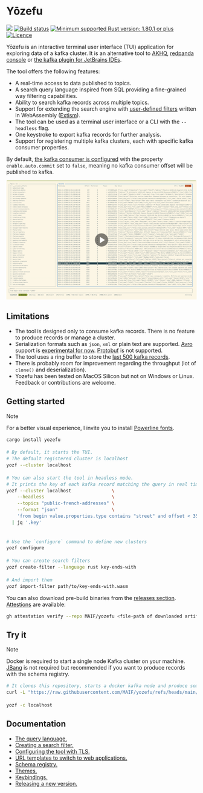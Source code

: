 # Yōzefu

<!--
<a href="https://github.com/MAIF/yozefu/releases"><img src="https://img.shields.io/github/v/release/MAIF/yozefu?style=flatd&color=f8be75&logo=GitHub"></a>-->
<a href="https://crates.io/crates/yozefu/"><img src="https://img.shields.io/crates/v/yozefu?logo=Rust"></a>
<a href="https://github.com/MAIF/yozefu/actions/workflows/build.yml"><img src="https://github.com/MAIF/yozefu/actions/workflows/build.yml/badge.svg" alt="Build status"/></a>
<a href="https://www.rust-lang.org/"><img src="https://img.shields.io/badge/MSRV-1.80.1+-lightgray.svg?logo=rust" alt="Minimum supported Rust version: 1.80.1 or plus"/></a>
<a href="https://github.com/MAIF/yozefu/blob/main/LICENSE"><img src="https://img.shields.io/badge/License-Apache_2.0-blue.svg" alt="Licence"/></a>


Yōzefu is an interactive terminal user interface (TUI) application for exploring data of a kafka cluster.
It is an alternative tool to [AKHQ](https://akhq.io/), [redpanda console](https://www.redpanda.com/redpanda-console-kafka-ui) or [the kafka plugin for JetBrains IDEs](https://plugins.jetbrains.com/plugin/21704-kafka).

The tool offers the following features:
 - A real-time access to data published to topics.
 - A search query language inspired from SQL providing a fine-grained way filtering capabilities.
 - Ability to search kafka records across multiple topics.
 - Support for extending the search engine with [user-defined filters](./docs/search-filter/README.md) written in WebAssembly ([Extism](https://extism.org/)).
 - The tool can be used as a terminal user interface or a CLI with the `--headless` flag.
 - One keystroke to export kafka records for further analysis.
 - Support for registering multiple kafka clusters, each with specific kafka consumer properties.


By default, [the kafka consumer is configured](https://github.com/MAIF/yozefu/blob/main/crates/command/src/command/main_command.rs#L318-L325) with the property `enable.auto.commit` set to `false`, meaning no kafka consumer offset will be published to kafka.


<a href="https://mcdostone.github.io/yozefu.mp4" target="_blank">
  <picture>
    <source media="(prefers-color-scheme: dark)" srcset="./docs/screenshots/dark.png">
    <img alt="Link to a demo video" src="./docs/screenshots/light.png">
  </picture>
</a>

## Limitations

 - The tool is designed only to consume kafka records. There is no feature to produce records or manage a cluster.
 - Serialization formats such as `json`, `xml` or plain text are supported. [Avro](https://avro.apache.org/) support is [experimental for now](./docs/schema-registry/README.md). [Protobuf](https://protobuf.dev/) is not supported.
 - The tool uses a ring buffer to store the [last 500 kafka records](./crates/tui/src/records_buffer.rs#L20).
 - There is probably room for improvement regarding the throughput (lot of `clone()` and deserialization).
 - Yozefu has been tested on MacOS Silicon but not on Windows or Linux. Feedback or contributions are welcome.


## Getting started

> [!NOTE]
> For a better visual experience, I invite you to install [Powerline fonts](https://github.com/powerline/fonts).

```bash
cargo install yozefu

# By default, it starts the TUI. 
# The default registered cluster is localhost
yozf --cluster localhost

# You can also start the tool in headless mode.
# It prints the key of each kafka record matching the query in real time
yozf --cluster localhost               \
    --headless                         \
    --topics "public-french-addresses" \
    --format "json"                    \
    'from begin value.properties.type contains "street" and offset < 356_234 limit 10' \
  | jq '.key'


# Use the `configure` command to define new clusters
yozf configure

# You can create search filters
yozf create-filter --language rust key-ends-with

# And import them
yozf import-filter path/to/key-ends-with.wasm
```

You can also download pre-build binaries from the [releases section](https://github.com/MAIF/yozefu/releases). [Attestions](https://github.com/MAIF/yozefu/attestations) are available:
```bash
gh attestation verify --repo MAIF/yozefu <file-path of downloaded artifact> 
```


## Try it

> [!NOTE]
> Docker is required to start a single node Kafka cluster on your machine. [JBang](https://www.jbang.dev/) is not required but recommended if you want to produce records with the schema registry.


```bash
# It clones this repository, starts a docker kafka node and produce some json records
curl -L "https://raw.githubusercontent.com/MAIF/yozefu/refs/heads/main/docs/try-it.sh" | bash

yozf -c localhost
```


## Documentation

 - [The query language.](./docs/query-language/README.md)
 - [Creating a search filter.](./docs/search-filter/README.md)
 - [Configuring the tool with TLS.](./docs/tls/README.md)
 - [URL templates to switch to web applications.](./docs/url-templates/README.md)
 - [Schema registry.](./docs/schema-registry/README.md)
 - [Themes.](./docs/themes/README.md)
 - [Keybindings.](./docs/keybindings/README.md)
 - [Releasing a new version.](./docs/release/README.md)
 
